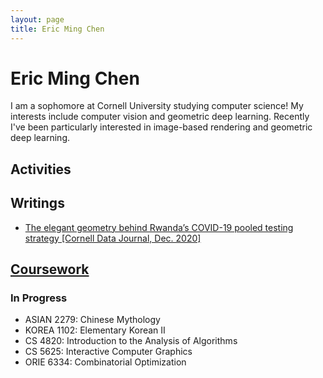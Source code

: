 ```yaml
---
layout: page
title: Eric Ming Chen
---
```


# Eric Ming Chen
I am a sophomore at Cornell University studying computer science! My
interests include computer vision and geometric deep
learning. Recently I've been particularly interested in image-based
rendering and geometric deep learning.


## Activities

## Writings
- [The elegant geometry behind Rwanda’s COVID-19 pooled testing strategy [Cornell Data Journal, Dec. 2020]](https://cornelldatajourn.al/articles/elegant-geometry)

## [Coursework](/coursework)

### In Progress
- ASIAN 2279: Chinese Mythology
- KOREA 1102: Elementary Korean II
- CS 4820: Introduction to the Analysis of Algorithms
- CS 5625: Interactive Computer Graphics
- ORIE 6334: Combinatorial Optimization
